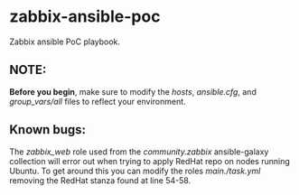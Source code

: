 # zabbix-ansible-poc

Zabbix ansible PoC playbook.

## NOTE:

**Before you begin**, make sure to modify the *hosts*, *ansible.cfg*, and *group_vars/all* files to reflect your environment.

## Known bugs:

The *zabbix_web* role used from the *community.zabbix* ansible-galaxy collection will error out when trying to apply RedHat repo on nodes running Ubuntu. To get around this you can modify the roles *main./task.yml* removing the RedHat stanza found at line 54-58.
